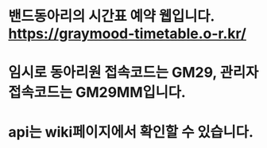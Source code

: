 # 밴드동아리의 시간표 예약 웹입니다. https://graymood-timetable.o-r.kr/

# 임시로 동아리원 접속코드는 GM29, 관리자 접속코드는 GM29MM입니다.

# api는 wiki페이지에서 확인할 수 있습니다.
